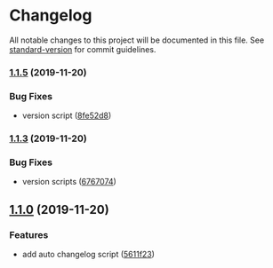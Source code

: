 # Changelog

All notable changes to this project will be documented in this file. See [standard-version](https://github.com/conventional-changelog/standard-version) for commit guidelines.

### [1.1.5](https://github.com/renansigolo/gulp-boilerplate/compare/v1.1.3...v1.1.5) (2019-11-20)

### Bug Fixes

- version script ([8fe52d8](https://github.com/renansigolo/gulp-boilerplate/commit/8fe52d8b5e32a7c9d8af329878ab851e570581a4))

### [1.1.3](https://github.com/renansigolo/gulp-boilerplate/compare/v1.1.2...v1.1.3) (2019-11-20)

### Bug Fixes

- version scripts ([6767074](https://github.com/renansigolo/gulp-boilerplate/commit/67670742065205132084d8b707232a72b5497602))

## [1.1.0](https://github.com/renansigolo/gulp-boilerplate/compare/v1.0.1...v1.1.0) (2019-11-20)

### Features

- add auto changelog script ([5611f23](https://github.com/renansigolo/gulp-boilerplate/commit/5611f2369c013b998319afa83cd281430a8ff41e))
